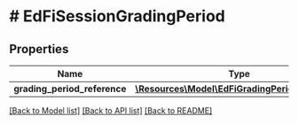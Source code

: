 # # EdFiSessionGradingPeriod

## Properties

Name | Type | Description | Notes
------------ | ------------- | ------------- | -------------
**grading_period_reference** | [**\Resources\Model\EdFiGradingPeriodReference**](EdFiGradingPeriodReference.md) |  |

[[Back to Model list]](../../README.md#models) [[Back to API list]](../../README.md#endpoints) [[Back to README]](../../README.md)
